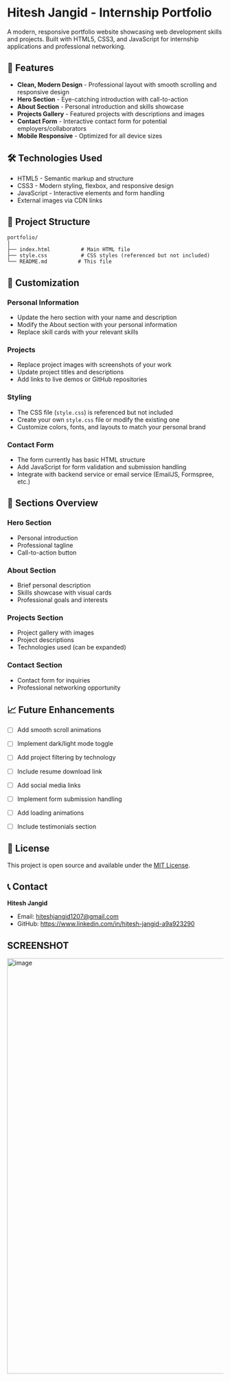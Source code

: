 # Hitesh Jangid - Internship Portfolio

A modern, responsive portfolio website showcasing web development skills and projects. Built with HTML5, CSS3, and JavaScript for internship applications and professional networking.

## 🌟 Features

- **Clean, Modern Design** - Professional layout with smooth scrolling and responsive design
- **Hero Section** - Eye-catching introduction with call-to-action
- **About Section** - Personal introduction and skills showcase
- **Projects Gallery** - Featured projects with descriptions and images
- **Contact Form** - Interactive contact form for potential employers/collaborators
- **Mobile Responsive** - Optimized for all device sizes

## 🛠️ Technologies Used

- HTML5 - Semantic markup and structure
- CSS3 - Modern styling, flexbox, and responsive design
- JavaScript - Interactive elements and form handling
- External images via CDN links

## 📁 Project Structure

```
portfolio/
│
├── index.html          # Main HTML file
├── style.css           # CSS styles (referenced but not included)
└── README.md          # This file
```

## 🎨 Customization

### Personal Information
- Update the hero section with your name and description
- Modify the About section with your personal information
- Replace skill cards with your relevant skills

### Projects
- Replace project images with screenshots of your work
- Update project titles and descriptions
- Add links to live demos or GitHub repositories

### Styling
- The CSS file (`style.css`) is referenced but not included
- Create your own `style.css` file or modify the existing one
- Customize colors, fonts, and layouts to match your personal brand

### Contact Form
- The form currently has basic HTML structure
- Add JavaScript for form validation and submission handling
- Integrate with backend service or email service (EmailJS, Formspree, etc.)


## 🎯 Sections Overview

### Hero Section
- Personal introduction
- Professional tagline
- Call-to-action button

### About Section
- Brief personal description
- Skills showcase with visual cards
- Professional goals and interests

### Projects Section
- Project gallery with images
- Project descriptions
- Technologies used (can be expanded)

### Contact Section
- Contact form for inquiries
- Professional networking opportunity

## 📈 Future Enhancements

- [ ] Add smooth scroll animations
- [ ] Implement dark/light mode toggle
- [ ] Add project filtering by technology
- [ ] Include resume download link
- [ ] Add social media links
- [ ] Implement form submission handling
- [ ] Add loading animations
- [ ] Include testimonials section



## 📄 License

This project is open source and available under the [MIT License](LICENSE).

## 📞 Contact

**Hitesh Jangid**
- Email: hiteshjangid1207@gmail.com
- GitHub: https://www.linkedin.com/in/hitesh-jangid-a9a923290

## SCREENSHOT

<img width="1870" height="966" alt="image" src="https://github.com/user-attachments/assets/1ce761f4-35db-47fd-aeba-16f9dc930e19" />


